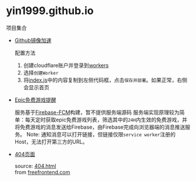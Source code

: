 # yin1999.github.io

项目集合

- [Github镜像加速](https://mirrors.yin199909.workers.dev)

  配置方法
  1. 创建cloudflare账户并登录到[workers](https://workers.cloudflare.com/)
  2. 选择`创建Worker`
  3. 将[index.js](https://github.com/yin1999/yin1999.github.io/blob/main/gh-proxy/index.js)中的内容复制到左侧代码框，点击`保存并部署`。如果正常，右侧会显示首页

- [Epic免费游戏提醒](https://yin1999.github.io/epicfreegame/)

  服务基于[Firebase-FCM](https://firebase.google.com/docs/cloud-messaging)构建，暂不提供服务端源码
  服务端实现原理较为简单：每天定时获取epic免费游戏列表，筛选其中的`24H`内生效的免费游戏，并将免费游戏的消息发送给Firebase，由Firebase完成向浏览器端的消息推送服务。
  Note: 通知消息可以打开链接，但链接仅限`service worker`注册的Host，无法打开第三方的URL。

- [404页面](https://yin1999.github.io/404/)

  source: [404.html](https://yin1999.github.io/404.html)  
  from [freefrontend.com](https://freefrontend.com/html-funny-404-pages/)
